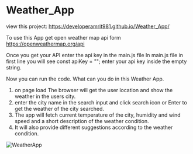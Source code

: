 # Weather_App

view this project: https://developeramrit981.github.io/Weather_App/

To use this App get open weather map api form https://openweathermap.org/api

Once you get your API enter the api key in the main.js file
In main.js file in first line you will see const apiKey = ""; enter your api key inside the empty string.

Now you can run the code.
What can you do in this Weather App.

1) on page load The browser will get the user location and show the weather in the users city.
2) enter the city name in the search input and click search icon or Enter to get the weather of the city searched.
3) The app will fetch current temperature of the city, humidity and wind speed and a short description of the weather condition.
4) It will also provide different suggestions according to the weather condition.
   
![WeatherApp](https://github.com/DeveloperAmrit981/Weather_App/assets/147136907/75876d34-dbfd-4f2f-91c0-21322903ef55)
